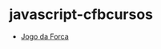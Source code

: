 # javascript-cfbcursos
- [Jogo da Forca](https://javascript-cfbcursos.vercel.app/050-jogo-da-forca/index.html)
